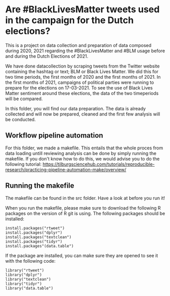 # Are #BlackLivesMatter tweets used in the campaign for the Dutch elections?

This is a project on data collection and preparation of data composed during 2020, 2021 regarding the #BlackLivesMatter and #BLM usage before and during the Dutch Elections of 2021.

We have done datacollection by scraping tweets from the Twitter website containing the hashtag or text; BLM or Black Lives Matter. 
We did this for two time periods, the first months of 2020 and the first months of 2021. In the first months of 2021, campaigns of 
political parties were running to prepare for the elections on 17-03-2021. To see the use of Black Lives Matter sentiment around
these elections, the data of the two timeperiods will be compared. 

In this folder, you will find our data preparation. The data is already collected and will now be prepared, cleaned and the first
few analysis will be conducted. 

## Workflow pipeline automation
For this folder, we made a makefile. This entails that the whole proces from data loading untill reviewing analysis can be done by 
simply running the makefile. If you don't know how to do this, we would advise you to do the following tutorial: 
https://tilburgsciencehub.com/tutorials/reproducible-research/practicing-pipeline-automation-make/overview/

## Running the makefile
The makefile can be found in the src folder. Have a look at before you run it! 

When you run the makefile, please make sure to download the following R packages on the version of R git is using. The following
packages should be installed: 
```
install.packages("rtweet")
install.packages("dplyr")
install.packages("textclean")
install.packages("tidyr")
install.packages"(data.table")
```
If the package are installed, you can make sure they are opened to see it with the following code:
```
library("rtweet")
library("dplyr")
library("textclean")
library("tidyr")
library("data.table")
```

